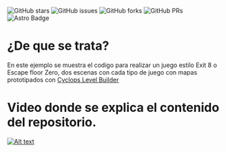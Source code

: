 ![GitHub stars](https://img.shields.io/github/stars/midudev/javascript-100-proyectos)
![GitHub issues](https://img.shields.io/github/issues/midudev/javascript-100-proyectos)
![GitHub forks](https://img.shields.io/github/forks/midudev/javascript-100-proyectos)
![GitHub PRs](https://img.shields.io/github/issues-pr/midudev/javascript-100-proyectos)
![Astro Badge](https://img.shields.io/badge/Astro-BC52EE?logo=astro&logoColor=fff&style=flat)

# ¿De que se trata?
En este ejemplo se muestra el codigo para realizar un juego estilo Exit 8 o Escape floor Zero, dos escenas con cada tipo de juego con mapas prototipados con [Cyclops Level Builder](https://github.com/blackears/cyclopsLevelBuilder)

# Video donde se explica el contenido del repositorio.
[![Alt text](https://img.youtube.com/vi/B1q6yAIb0Gk/0.jpg)](https://www.youtube.com/watch?v=B1q6yAIb0Gk)
